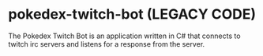 # pokedex-twitch-bot (LEGACY CODE)
The Pokedex Twitch Bot is an application written in C# that connects to twitch irc servers and listens for a response from the server.
